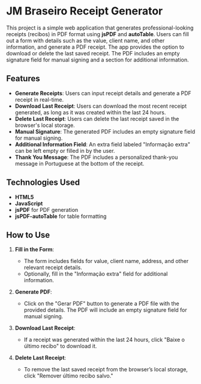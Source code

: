 # JM Braseiro Receipt Generator

This project is a simple web application that generates professional-looking receipts (recibos) in PDF format using **jsPDF** and **autoTable**. Users can fill out a form with details such as the value, client name, and other information, and generate a PDF receipt. The app provides the option to download or delete the last saved receipt. The PDF includes an empty signature field for manual signing and a section for additional information.

## Features

- **Generate Receipts**: Users can input receipt details and generate a PDF receipt in real-time.
- **Download Last Receipt**: Users can download the most recent receipt generated, as long as it was created within the last 24 hours.
- **Delete Last Receipt**: Users can delete the last receipt saved in the browser's local storage.
- **Manual Signature**: The generated PDF includes an empty signature field for manual signing.
- **Additional Information Field**: An extra field labeled "Informação extra" can be left empty or filled in by the user.
- **Thank You Message**: The PDF includes a personalized thank-you message in Portuguese at the bottom of the receipt.

## Technologies Used

- **HTML5**
- **JavaScript**
- **jsPDF** for PDF generation
- **jsPDF-autoTable** for table formatting

## How to Use

1. **Fill in the Form**:
   - The form includes fields for value, client name, address, and other relevant receipt details.
   - Optionally, fill in the "Informação extra" field for additional information.

2. **Generate PDF**:
   - Click on the "Gerar PDF" button to generate a PDF file with the provided details. The PDF will include an empty signature field for manual signing.

3. **Download Last Receipt**:
   - If a receipt was generated within the last 24 hours, click "Baixe o último recibo" to download it.

4. **Delete Last Receipt**:
   - To remove the last saved receipt from the browser’s local storage, click "Remover último recibo salvo."
